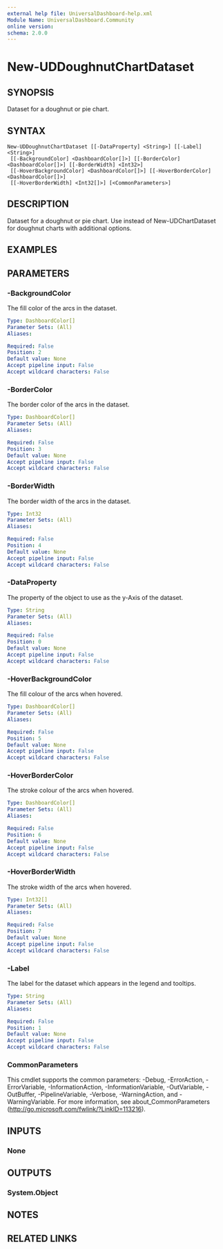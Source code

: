 ```yaml
---
external help file: UniversalDashboard-help.xml
Module Name: UniversalDashboard.Community
online version: 
schema: 2.0.0
---
```


# New-UDDoughnutChartDataset

## SYNOPSIS
Dataset for a doughnut or pie chart.

## SYNTAX

```
New-UDDoughnutChartDataset [[-DataProperty] <String>] [[-Label] <String>]
 [[-BackgroundColor] <DashboardColor[]>] [[-BorderColor] <DashboardColor[]>] [[-BorderWidth] <Int32>]
 [[-HoverBackgroundColor] <DashboardColor[]>] [[-HoverBorderColor] <DashboardColor[]>]
 [[-HoverBorderWidth] <Int32[]>] [<CommonParameters>]
```

## DESCRIPTION
Dataset for a doughnut or pie chart. Use instead of New-UDChartDataset for doughnut charts with additional options.

## EXAMPLES

## PARAMETERS

### -BackgroundColor
The fill color of the arcs in the dataset. 

```yaml
Type: DashboardColor[]
Parameter Sets: (All)
Aliases: 

Required: False
Position: 2
Default value: None
Accept pipeline input: False
Accept wildcard characters: False
```

### -BorderColor
The border color of the arcs in the dataset.

```yaml
Type: DashboardColor[]
Parameter Sets: (All)
Aliases: 

Required: False
Position: 3
Default value: None
Accept pipeline input: False
Accept wildcard characters: False
```

### -BorderWidth
The border width of the arcs in the dataset.

```yaml
Type: Int32
Parameter Sets: (All)
Aliases: 

Required: False
Position: 4
Default value: None
Accept pipeline input: False
Accept wildcard characters: False
```

### -DataProperty
The property of the object to use as the y-Axis of the dataset.

```yaml
Type: String
Parameter Sets: (All)
Aliases: 

Required: False
Position: 0
Default value: None
Accept pipeline input: False
Accept wildcard characters: False
```

### -HoverBackgroundColor
The fill colour of the arcs when hovered.

```yaml
Type: DashboardColor[]
Parameter Sets: (All)
Aliases: 

Required: False
Position: 5
Default value: None
Accept pipeline input: False
Accept wildcard characters: False
```

### -HoverBorderColor
The stroke colour of the arcs when hovered.

```yaml
Type: DashboardColor[]
Parameter Sets: (All)
Aliases: 

Required: False
Position: 6
Default value: None
Accept pipeline input: False
Accept wildcard characters: False
```

### -HoverBorderWidth
The stroke width of the arcs when hovered.

```yaml
Type: Int32[]
Parameter Sets: (All)
Aliases: 

Required: False
Position: 7
Default value: None
Accept pipeline input: False
Accept wildcard characters: False
```

### -Label
The label for the dataset which appears in the legend and tooltips.

```yaml
Type: String
Parameter Sets: (All)
Aliases: 

Required: False
Position: 1
Default value: None
Accept pipeline input: False
Accept wildcard characters: False
```

### CommonParameters
This cmdlet supports the common parameters: -Debug, -ErrorAction, -ErrorVariable, -InformationAction, -InformationVariable, -OutVariable, -OutBuffer, -PipelineVariable, -Verbose, -WarningAction, and -WarningVariable. For more information, see about_CommonParameters (http://go.microsoft.com/fwlink/?LinkID=113216).

## INPUTS

### None

## OUTPUTS

### System.Object

## NOTES

## RELATED LINKS

